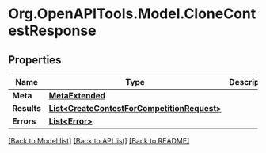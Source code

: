 
# Org.OpenAPITools.Model.CloneContestResponse

## Properties

Name | Type | Description | Notes
------------ | ------------- | ------------- | -------------
**Meta** | [**MetaExtended**](MetaExtended.md) |  | 
**Results** | [**List&lt;CreateContestForCompetitionRequest&gt;**](CreateContestForCompetitionRequest.md) |  | [optional] 
**Errors** | [**List&lt;Error&gt;**](Error.md) |  | [optional] 

[[Back to Model list]](../README.md#documentation-for-models)
[[Back to API list]](../README.md#documentation-for-api-endpoints)
[[Back to README]](../README.md)

